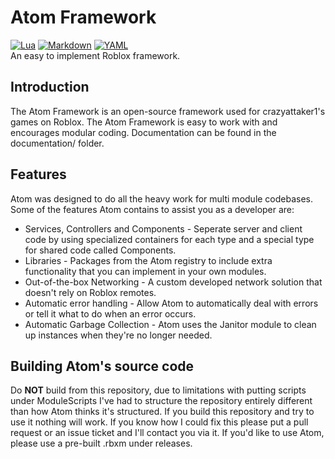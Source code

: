 # Atom Framework
[![Lua](https://img.shields.io/badge/Lua-%232C2D72.svg?logo=lua&logoColor=white)](#) [![Markdown](https://img.shields.io/badge/Markdown-%23000000.svg?logo=markdown&logoColor=white)](#) [![YAML](https://img.shields.io/badge/YAML-CB171E?logo=yaml&logoColor=fff)](#)
<br /> An easy to implement Roblox framework.

## Introduction
The Atom Framework is an open-source framework used for crazyattaker1's games on Roblox.
The Atom Framework is easy to work with and encourages modular coding.
Documentation can be found in the documentation/ folder.

## Features
Atom was designed to do all the heavy work for multi module codebases. Some of the features Atom contains to assist you as a developer are:
* Services, Controllers and Components - Seperate server and client code by using specialized containers for each type and a special type for shared code called Components.
* Libraries - Packages from the Atom registry to include extra functionality that you can implement in your own modules.
* Out-of-the-box Networking - A custom developed network solution that doesn't rely on Roblox remotes.
* Automatic error handling - Allow Atom to automatically deal with errors or tell it what to do when an error occurs.
* Automatic Garbage Collection - Atom uses the Janitor module to clean up instances when they're no longer needed.

## Building Atom's source code
Do <b>NOT</b> build from this repository, due to limitations with putting scripts under ModuleScripts I've had to structure the repository entirely different than how Atom thinks it's structured. If you build this repository and try to use it nothing will work. If you know how I could fix this please put a pull request or an issue ticket and I'll contact you via it. If you'd like to use Atom, please use a pre-built .rbxm under releases.
